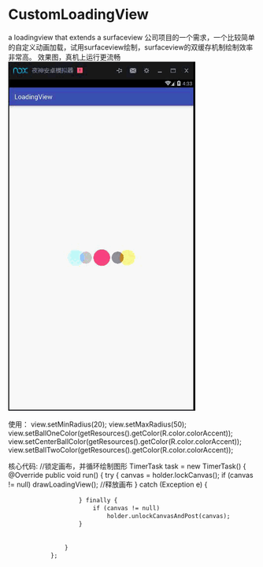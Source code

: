 # CustomLoadingView
a loadingview that extends a surfaceview
公司项目的一个需求，一个比较简单的自定义动画加载，试用surfaceview绘制，surfaceview的双缓存机制绘制效率非常高。
效果图，真机上运行更流畅
 ![image](https://github.com/AlexLiuSheng/CustomLoadingView/blob/master/s.gif)
 
 使用：
         view.setMinRadius(20);
        view.setMaxRadius(50);
        view.setBallOneColor(getResources().getColor(R.color.colorAccent));
        view.setCenterBallColor(getResources().getColor(R.color.colorAccent));
        view.setBallTwoColor(getResources().getColor(R.color.colorAccent));
        
  核心代码:
         //锁定画布，并循环绘制图形
                TimerTask task = new TimerTask() {
                    @Override
                    public void run() {
                        try {
                            canvas = holder.lockCanvas();
                            if (canvas != null)
                                drawLoadingView();
                            //释放画布
                        } catch (Exception e) {

                        } finally {
                            if (canvas != null)
                                holder.unlockCanvasAndPost(canvas);
                        }


                    }
                };
